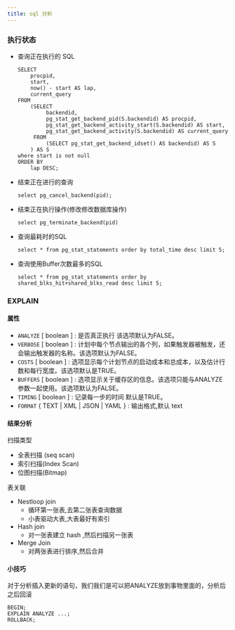 ```yaml
---
title: sql 分析
---
```




### 执行状态

- 查询正在执行的 SQL

    ```
    SELECT
        procpid,
        start,
        now() - start AS lap,
        current_query
    FROM
        (SELECT
             backendid,
             pg_stat_get_backend_pid(S.backendid) AS procpid,
             pg_stat_get_backend_activity_start(S.backendid) AS start,
             pg_stat_get_backend_activity(S.backendid) AS current_query
         FROM
             (SELECT pg_stat_get_backend_idset() AS backendid) AS S
        ) AS S
    where start is not null
    ORDER BY
        lap DESC;
    ```

- 结束正在进行的查询

  ```
  select pg_cancel_backend(pid);
  ```


- 结束正在执行操作(修改修改数据库操作)

  ```
  select pg_terminate_backend(pid)
  ```

- 查询最耗时的SQL

  ```
  select * from pg_stat_statements order by total_time desc limit 5;
  ```

- 查询使用Buffer次数最多的SQL

  ```
  select * from pg_stat_statements order by shared_blks_hit+shared_blks_read desc limit 5;
  ```



### EXPLAIN

#### 属性

-  `ANALYZE` [ boolean ]   : 是否真正执行 该选项默认为FALSE。
-  `VERBOSE` [ boolean ]   : 计划中每个节点输出的各个列，如果触发器被触发，还会输出触发器的名称。该选项默认为FALSE。
- `COSTS` [ boolean ]   : 选项显示每个计划节点的启动成本和总成本，以及估计行数和每行宽度。该选项默认是TRUE。
-  `BUFFERS` [ boolean ]   : 选项显示关于缓存区的信息。该选项只能与ANALYZE参数一起使用。该选项默认为FALSE。
- `TIMING` [ boolean ]   : 记录每一步的时间 默认是TRUE。
-  `FORMAT` { TEXT | XML | JSON | YAML }  : 输出格式,默认 text

#### 结果分析

 扫描类型

- 全表扫描 (seq scan)
- 索引扫描(Index Scan)
- 位图扫描(Bitmap)

表关联

- Nestloop join
  - 循环第一张表,去第二张表查询数据
  - 小表驱动大表,大表最好有索引
- Hash join
  - 对一张表建立 hash ,然后扫描另一张表
- Merge Join
  - 对两张表进行排序,然后合并

#### 小技巧

对于分析插入更新的语句，我们我们是可以把ANALYZE放到事物里面的，分析后之后回滚

```
BEGIN;
EXPLAIN ANALYZE ...;
ROLLBACK;
```

